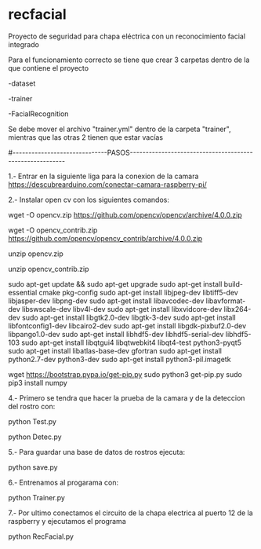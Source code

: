 # recfacial
Proyecto de seguridad para chapa eléctrica con un reconocimiento facial integrado

Para el funcionamiento correcto se tiene que crear 3 carpetas dentro de la que contiene el proyecto

-dataset

-trainer

-FacialRecognition

Se debe mover el archivo "trainer.yml" dentro de la carpeta "trainer", mientras que las otras 2 tienen que estar vacías

#------------------------------PASOS---------------------------------------------------------

1.- Entrar en la siguiente liga para la conexion de la camara https://descubrearduino.com/conectar-camara-raspberry-pi/

2.- Instalar open cv con los siguientes comandos:

wget -O opencv.zip https://github.com/opencv/opencv/archive/4.0.0.zip

wget -O opencv_contrib.zip https://github.com/opencv/opencv_contrib/archive/4.0.0.zip

unzip opencv.zip

unzip opencv_contrib.zip

sudo apt-get update && sudo apt-get upgrade
sudo apt-get install build-essential cmake pkg-config
sudo apt-get install libjpeg-dev libtiff5-dev libjasper-dev libpng-dev
sudo apt-get install libavcodec-dev libavformat-dev libswscale-dev libv4l-dev
sudo apt-get install libxvidcore-dev libx264-dev
sudo apt-get install libgtk2.0-dev libgtk-3-dev
sudo apt-get install libfontconfig1-dev libcairo2-dev
sudo apt-get install libgdk-pixbuf2.0-dev libpango1.0-dev
sudo apt-get install libhdf5-dev libhdf5-serial-dev libhdf5-103
sudo apt-get install libqtgui4 libqtwebkit4 libqt4-test python3-pyqt5
sudo apt-get install libatlas-base-dev gfortran
sudo apt-get install python2.7-dev python3-dev
sudo apt-get install python3-pil.imagetk

wget https://bootstrap.pypa.io/get-pip.py
sudo python3 get-pip.py
sudo pip3 install numpy

4.- Primero se tendra que hacer la prueba de la camara y de la deteccion del rostro con:

python Test.py

python Detec.py

5.- Para guardar una base de datos de rostros ejecuta:

python save.py

6.- Entrenamos al progarama con:

python Trainer.py

7.- Por ultimo conectamos el circuito de la chapa electrica al puerto 12 de la raspberry y ejecutamos el programa

python RecFacial.py
